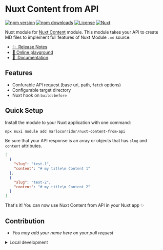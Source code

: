 <!--
Get your module up and running quickly.

Find and replace all on all files (CMD+SHIFT+F):
- Name: Nuxt Content from API
- Package name: nuxt-content-from-api
- Description: My new Nuxt module
-->

# Nuxt Content from API

[![npm version][npm-version-src]][npm-version-href]
[![npm downloads][npm-downloads-src]][npm-downloads-href]
[![License][license-src]][license-href]
[![Nuxt][nuxt-src]][nuxt-href]

Nuxt module for [Nuxt Content](https://content.nuxt.com/) module.
This module takes your API to create MD files to implement full features of Nuxt Module `.md` source.

- [✨ &nbsp;Release Notes](https://github.com/marlocorridor/nuxt-content-from-api/blob/main/CHANGELOG.md)
- [🏀 Online playground](https://stackblitz.com/github/marlocorridor/nuxt-content-from-api?file=playground%2Fapp.vue)
- [📖 &nbsp;Documentation](https://github.com/marlocorridor/nuxt-content-from-api/blob/main/README.md)

## Features

<!-- Highlight some of the features your module provide here -->
- Confurable API request (base url, path, `fetch` options)
- Configurable target directory
- Nuxt hook on `build:before`

## Quick Setup

Install the module to your Nuxt application with one command:

```bash
npx nuxi module add marlocorridor/nuxt-content-from-api
```

Be sure that your API response is an array or objects that has `slug` and `content` attributes.
```json
[
  {
    "slug": "test-1",
    "content": "# my title\n Content 1"
  },
  {
    "slug": "test-2",
    "content": "# my title\n Content 2"
  }
]
```

That's it! You can now use Nuxt Content from API in your Nuxt app ✨


## Contribution

- *You may add your name here on your pull request*

<details>
  <summary>Local development</summary>
  
  ```bash
  # Install dependencies
  npm install
  
  # Generate type stubs
  npm run dev:prepare
  
  # Develop with the playground
  npm run dev
  
  # Build the playground
  npm run dev:build
  
  # Run ESLint
  npm run lint
  
  # Run Vitest
  npm run test
  npm run test:watch
  
  # Release new version
  npm run release
  ```

</details>


<!-- Badges -->
[npm-version-src]: https://img.shields.io/npm/v/marlocorridor/nuxt-content-from-api/latest.svg?style=flat&colorA=020420&colorB=00DC82
[npm-version-href]: https://npmjs.com/package/marlocorridor/nuxt-content-from-api

[npm-downloads-src]: https://img.shields.io/npm/dm/marlocorridor/nuxt-content-from-api.svg?style=flat&colorA=020420&colorB=00DC82
[npm-downloads-href]: https://npm.chart.dev/marlocorridor/nuxt-content-from-api

[license-src]: https://img.shields.io/npm/l/marlocorridor/nuxt-content-from-api.svg?style=flat&colorA=020420&colorB=00DC82
[license-href]: https://npmjs.com/package/marlocorridor/nuxt-content-from-api

[nuxt-src]: https://img.shields.io/badge/Nuxt-020420?logo=nuxt.js
[nuxt-href]: https://nuxt.com
